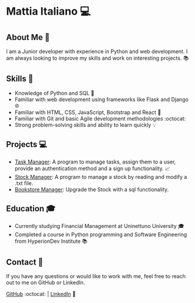# Mattia Italiano :computer:

## About Me :bust_in_silhouette:

I am a Junior developer with experience in Python and web development. I am always looking to improve my skills and work on interesting projects. :books:

## Skills :wrench:
- Knowledge of Python and SQL :snake:
- Familiar with web development using frameworks like Flask and Django :globe_with_meridians:
- Familiar with HTML, CSS, JavaScript, Bootstrap and React :art:
- Familiar with Git and basic Agile development methodologies :octocat:
- Strong problem-solving skills and ability to learn quickly :bulb:

## Projects :computer:
- [Task Manager](https://github.com/mattiaitaliano01/task-manager): A program to manage tasks, assign them to a user, provide an authentication method and a sign up functionality. 📈
- [Stock Manager](https://github.com/mattiaitaliano01/stock-manager): A program to manage a stock by reading and modify a .txt file.
- [Bookstore Manager](https://github.com/mattiaitaliano01/bookstore): Upgrade the Stock with a sql functionality.

## Education :mortar_board:
- Currently studying Financial Management at Uninettuno University 🎓
- Completed a course in Python programming and Software Engineering from HyperionDev Institute :books:

## Contact :email:
If you have any questions or would like to work with me, feel free to reach out to me on GitHub or LinkedIn.

[GitHub](https://github.com/mattiaitaliano01) :octocat: |  [LinkedIn](https://www.linkedin.com/in/mattiaitaliano/) :busts_in_silhouette:

